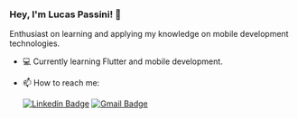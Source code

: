 ### Hey, I'm Lucas Passini! 👋

Enthusiast on learning and applying my knowledge on mobile development technologies.

- 💻 Currently learning Flutter and mobile development. 
- 📫 How to reach me:  

  [![Linkedin Badge](https://img.shields.io/badge/-Lucas%20Passini-738088?style=flat-square&logo=Linkedin&logoColor=white&link=www.linkedin.com/in/lucaspassini/)](www.linkedin.com/in/lucaspassini/) 
[![Gmail Badge](https://img.shields.io/badge/-lucas.passini1@gmail.com-738088?style=flat-square&logo=Gmail&logoColor=white&link=mailto:lucas.passini1@gmail.com)](lucas.passini1@gmail.com)
